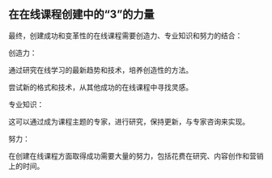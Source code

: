 ## 在在线课程创建中的“3”的力量

最终，创建成功和变革性的在线课程需要创造力、专业知识和努力的结合：

创造力：

通过研究在线学习的最新趋势和技术，培养创造性的方法。

尝试新的格式和技术，从其他成功的在线课程中寻找灵感。

专业知识：

这可以通过成为课程主题的专家，进行研究，保持更新，与专家咨询来实现。

努力：

在创建在线课程方面取得成功需要大量的努力，包括花费在研究、内容创作和营销上的时间。
